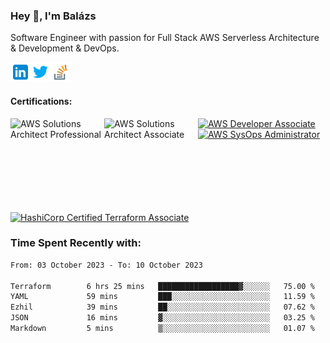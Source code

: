 ### Hey 👋, I'm Balázs

Software Engineer with passion for Full Stack AWS Serverless Architecture & Development & DevOps.

<a href="https://www.linkedin.com/in/balazsburi/" target="_blank">
  <img align="left" alt="Balázs's LinkdeIn" width="32px" src="https://raw.githubusercontent.com/burib/burib/master/icons/linkedin.svg" />
</a>
<a href="https://twitter.com/BuriB/" target="_blank">
  <img align="left" alt="Balázs's Instagram" width="32px" src="https://raw.githubusercontent.com/burib/burib/master/icons/twitter.svg" />
</a>
<a href="https://stackoverflow.com/users/1720437/burib" target="_blank">
  <img align="left" alt="Balázs's stackoverflow" width="32px" src="https://raw.githubusercontent.com/burib/burib/master/icons/stackoverflow.svg" />
</a>

<br><br>
 
#### Certifications:
<a href="https://www.credly.com/badges/27d8d72e-6557-4454-bc91-bdb778184d06" target="_blank">
  <img src="https://user-images.githubusercontent.com/956227/162252641-2c46628c-86c9-4d83-a79a-d5ee6cfe2068.png" width="150" height="150" align="left" alt="AWS Solutions Architect Professional"/>
</a>   
<a href="https://www.credly.com/badges/117038d0-e05e-45a7-872a-fd7aea41116d" target="_blank"><img src="https://user-images.githubusercontent.com/956227/164708595-23b4c19c-9e53-4274-b4c0-cdf5b496f3d2.png" width="150" height="150" align="left" alt="AWS Solutions Architect Associate"/></a>
<a href="https://www.credly.com/badges/9637581d-823c-44c5-b32c-cc5868fec2ac" target="_blank"><img src="https://user-images.githubusercontent.com/956227/164708683-d60bd09f-dba8-4ba0-bd1a-925294fe0d67.png" width="150" height="150" alt="AWS Developer Associate" /></a>
<a href="https://www.credly.com/badges/83f20920-eb6e-4f87-8098-8db63e56f583" target="_blank"><img src="https://user-images.githubusercontent.com/956227/164708739-9c29f8f5-305a-4fd8-8138-a41998bf053a.png" width="150" height="150" alt="AWS SysOps Administrator" /></a>

<a href="https://www.credly.com/badges/2e13429e-391a-44f4-b866-f811c73d61a5/public_url" target="_blank"><img src="https://user-images.githubusercontent.com/956227/169990187-5385d262-39cf-4408-873b-e31187d53b45.png" width="150" height="150" alt="HashiCorp Certified Terraform Associate" /></a>


### Time Spent Recently with:

<!--START_SECTION:waka-->

```txt
From: 03 October 2023 - To: 10 October 2023

Terraform        6 hrs 25 mins   ██████████████████▓░░░░░░   75.00 %
YAML             59 mins         ███░░░░░░░░░░░░░░░░░░░░░░   11.59 %
Ezhil            39 mins         ██░░░░░░░░░░░░░░░░░░░░░░░   07.62 %
JSON             16 mins         ▓░░░░░░░░░░░░░░░░░░░░░░░░   03.25 %
Markdown         5 mins          ▒░░░░░░░░░░░░░░░░░░░░░░░░   01.07 %
```

<!--END_SECTION:waka-->

<br /><br />


<!--
**burib/burib** is a ✨ _special_ ✨ repository because its `README.md` (this file) appears on your GitHub profile.

Here are some ideas to get you started:

- 🔭 I’m currently working on ...
- 🌱 I’m currently learning ...
- 👯 I’m looking to collaborate on ...
- 🤔 I’m looking for help with ...
- 💬 Ask me about ...
- 📫 How to reach me: ...
- 😄 Pronouns: ...
- ⚡ Fun fact: ...
-->
